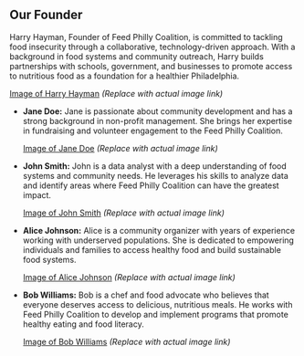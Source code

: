 ## Our Founder

Harry Hayman, Founder of Feed Philly Coalition, is committed to tackling food insecurity through a collaborative, technology-driven approach. With a background in food systems and community outreach, Harry builds partnerships with schools, government, and businesses to promote access to nutritious food as a foundation for a healthier Philadelphia.

[Image of Harry Hayman](harry_hayman.jpg)  *(Replace with actual image link)*

*   **Jane Doe:** Jane is passionate about community development and has a strong background in non-profit management. She brings her expertise in fundraising and volunteer engagement to the Feed Philly Coalition.

    [Image of Jane Doe](jane_doe.jpg) *(Replace with actual image link)*

*   **John Smith:** John is a data analyst with a deep understanding of food systems and community needs. He leverages his skills to analyze data and identify areas where Feed Philly Coalition can have the greatest impact.

    [Image of John Smith](john_smith.jpg) *(Replace with actual image link)*

*   **Alice Johnson:** Alice is a community organizer with years of experience working with underserved populations. She is dedicated to empowering individuals and families to access healthy food and build sustainable food systems.

    [Image of Alice Johnson](alice_johnson.jpg) *(Replace with actual image link)*

*   **Bob Williams:** Bob is a chef and food advocate who believes that everyone deserves access to delicious, nutritious meals. He works with Feed Philly Coalition to develop and implement programs that promote healthy eating and food literacy.

    [Image of Bob Williams](bob_williams.jpg) *(Replace with actual image link)*